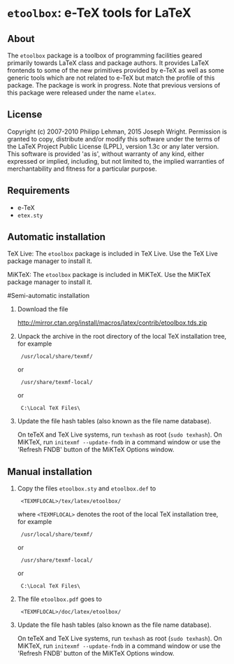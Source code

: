 # `etoolbox`: e-TeX tools for LaTeX

## About

The `etoolbox` package is a toolbox of programming facilities geared
primarily towards LaTeX class and package authors. It provides LaTeX
frontends to some of the new primitives provided by e-TeX as well as
some generic tools which are not related to e-TeX but match the
profile of this package. The package is work in progress. Note that
previous versions of this package were released under the name
`elatex`.

## License

Copyright (c) 2007-2010 Philipp Lehman, 2015 Joseph Wright.
Permission is granted to copy, distribute and/or modify this
software under the terms of the LaTeX Project Public License (LPPL),
version 1.3c or any later version. This software is provided 'as
is', without warranty of any kind, either expressed or implied,
including, but not limited to, the implied warranties of
merchantability and fitness for a particular purpose.

## Requirements

 - e-TeX
 - `etex.sty`

## Automatic installation

TeX Live: The `etoolbox` package is included in TeX Live.
          Use the TeX Live package manager to install it.

MiKTeX:   The `etoolbox` package is included in MiKTeX.
          Use the MiKTeX package manager to install it.

#Semi-automatic installation

1. Download the file

   http://mirror.ctan.org/install/macros/latex/contrib/etoolbox.tds.zip

2. Unpack the archive in the root directory of the local TeX
   installation tree, for example

        /usr/local/share/texmf/
    
   or

        /usr/share/texmf-local/

   or

        C:\Local TeX Files\

3. Update the file hash tables (also known as the file name
   database).
   
   On teTeX and TeX Live systems, run `texhash` as root (`sudo
   texhash`). On MiKTeX, run `initexmf --update-fndb` in a command
   window or use the 'Refresh FNDB' button of the MiKTeX Options
   window.

## Manual installation

1. Copy the files `etoolbox.sty` and `etoolbox.def` to

        <TEXMFLOCAL>/tex/latex/etoolbox/

   where `<TEXMFLOCAL>` denotes the root of the local TeX installation
   tree, for example

        /usr/local/share/texmf/

   or

        /usr/share/texmf-local/

   or

        C:\Local TeX Files\

2. The file `etoolbox.pdf` goes to

        <TEXMFLOCAL>/doc/latex/etoolbox/

3. Update the file hash tables (also known as the file name
   database).

   On teTeX and TeX Live systems, run `texhash` as root (`sudo
   texhash`). On MiKTeX, run `initexmf --update-fndb` in a command
   window or use the 'Refresh FNDB' button of the MiKTeX Options
   window.

